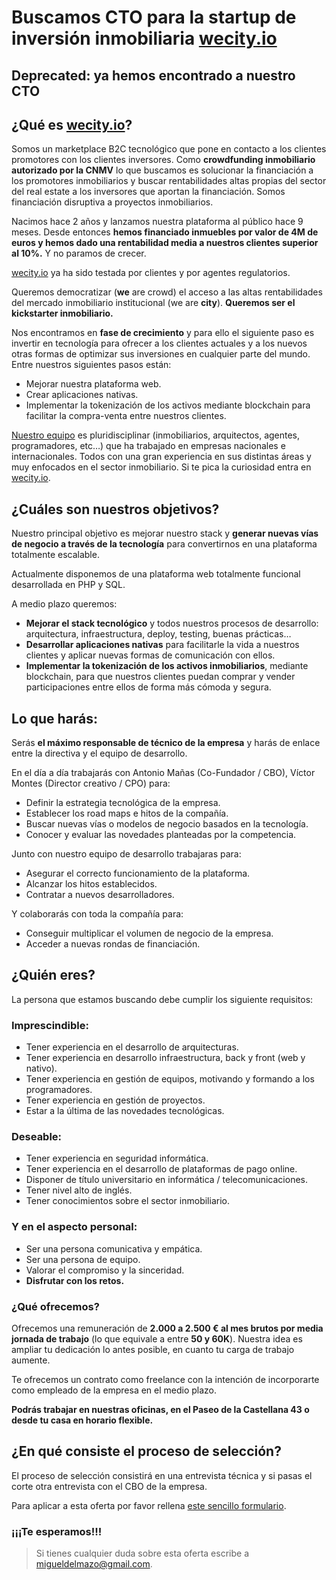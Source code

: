 # Buscamos CTO para la startup de inversión inmobiliaria [wecity.io](https://wecity.io)

## Deprecated: ya hemos encontrado a nuestro CTO

## ¿Qué es [wecity.io](https://wecity.io)?

Somos un marketplace B2C tecnológico que pone en contacto a los clientes promotores con los clientes inversores. Como **crowdfunding inmobiliario autorizado por la CNMV** lo que buscamos es solucionar la financiación a los promotores inmobiliarios y buscar rentabilidades altas propias del sector del real estate a los inversores que aportan la financiación. Somos financiación disruptiva a proyectos inmobiliarios.

Nacimos hace 2 años y lanzamos nuestra plataforma al público hace 9 meses. Desde entonces **hemos financiado inmuebles por valor de 4M de euros y hemos dado una rentabilidad media a nuestros clientes superior al 10%.** Y no paramos de crecer.

[wecity.io](https://wecity.io) ya ha sido testada por clientes y por agentes regulatorios.

Queremos democratizar (**we** are crowd) el acceso a las altas rentabilidades del mercado inmobiliario institucional (we are **city**). **Queremos ser el kickstarter inmobiliario.**

Nos encontramos en **fase de crecimiento** y para ello el siguiente paso es invertir en tecnología para ofrecer a los clientes actuales y a los nuevos otras formas de optimizar sus inversiones en cualquier parte del mundo. Entre nuestros siguientes pasos están:

- Mejorar nuestra plataforma web.
- Crear aplicaciones nativas.
- Implementar la tokenización de los activos mediante blockchain para facilitar la compra-venta entre nuestros clientes.

[Nuestro equipo](https://www.wecity.io/es/equipo/) es pluridisciplinar (inmobiliarios, arquitectos, agentes, programadores, etc…) que ha trabajado en empresas nacionales e internacionales. Todos con una gran experiencia en sus distintas áreas y muy enfocados en el sector inmobiliario. Si te pica la curiosidad entra en [wecity.io](https://wecity.io).

## ¿Cuáles son nuestros objetivos?

Nuestro principal objetivo es mejorar nuestro stack y **generar nuevas vías de negocio a través de la tecnología** para convertirnos en una plataforma totalmente escalable.

Actualmente disponemos de una plataforma web totalmente funcional desarrollada en PHP y SQL.

A medio plazo queremos:

- **Mejorar el stack tecnológico** y todos nuestros procesos de desarrollo: arquitectura, infraestructura, deploy, testing, buenas prácticas…
- **Desarrollar aplicaciones nativas** para facilitarle la vida a nuestros clientes y aplicar nuevas formas de comunicación con ellos.
- **Implementar la tokenización de los activos inmobiliarios**, mediante blockchain, para que nuestros clientes puedan comprar y vender participaciones entre ellos de forma más cómoda y segura.

## Lo que harás:

Serás **el máximo responsable de técnico de la empresa** y harás de enlace entre la directiva y el equipo de desarrollo.

En el día a día trabajarás con Antonio Mañas (Co-Fundador / CBO), Víctor Montes (Director creativo / CPO) para:

- Definir la estrategia tecnológica de la empresa.
- Establecer los road maps e hitos de la compañía.
- Buscar nuevas vías o modelos de negocio basados en la tecnología.
- Conocer y evaluar las novedades planteadas por la competencia.

Junto con nuestro equipo de desarrollo trabajaras para:

- Asegurar el correcto funcionamiento de la plataforma.
- Alcanzar los hitos establecidos.
- Contratar a nuevos desarrolladores.

Y colaborarás con toda la compañía para:

- Conseguir multiplicar el volumen de negocio de la empresa.
- Acceder a nuevas rondas de financiación.

## ¿Quién eres?

La persona que estamos buscando debe cumplir los siguiente requisitos:

### Imprescindible:

- Tener experiencia en el desarrollo de arquitecturas.
- Tener experiencia en desarrollo infraestructura, back y front (web y nativo).
- Tener experiencia en gestión de equipos, motivando y formando a los programadores.
- Tener experiencia en gestión de proyectos.
- Estar a la última de las novedades tecnológicas.

### Deseable:

- Tener experiencia en seguridad informática.
- Tener experiencia en el desarrollo de plataformas de pago online.
- Disponer de título universitario en informática / telecomunicaciones.
- Tener nivel alto de inglés.
- Tener conocimientos sobre el sector inmobiliario.

### Y en el aspecto personal:

- Ser una persona comunicativa y empática.
- Ser una persona de equipo.
- Valorar el compromiso y la sinceridad.
- **Disfrutar con los retos.**

### ¿Qué ofrecemos?

Ofrecemos una remuneración de **2.000 a 2.500 € al mes brutos por media jornada de trabajo** (lo que equivale a entre **50 y 60K**). Nuestra idea es ampliar tu dedicación lo antes posible, en cuanto tu carga de trabajo aumente.

Te ofrecemos un contrato como freelance con la intención de incorporarte como empleado de la empresa en el medio plazo.

**Podrás trabajar en nuestras oficinas, en el Paseo de la Castellana 43 o desde tu casa en horario flexible.**

## ¿En qué consiste el proceso de selección?

El proceso de selección consistirá en una entrevista técnica y si pasas el corte otra entrevista con el CBO de la empresa.

Para aplicar a esta oferta por favor rellena [este sencillo formulario](https://forms.gle/nPgXyqvjcFqMdcn48).

### ¡¡¡Te esperamos!!!

> Si tienes cualquier duda sobre esta oferta escribe a migueldelmazo@gmail.com.
